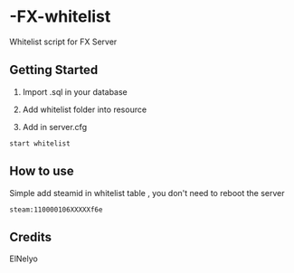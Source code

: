 # -FX-whitelist
Whitelist script for FX Server

## Getting Started
1) Import .sql in your database

2) Add whitelist folder into resource 



3) Add in server.cfg

```
start whitelist
```

## How to use 

Simple add steamid in whitelist table , you don't need to reboot the server 

```
steam:110000106XXXXXf6e
``` 

## Credits
ElNelyo